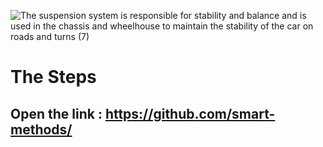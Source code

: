 ![The suspension system is responsible for stability and balance and is used in the chassis and wheelhouse to maintain the stability of the car on roads and turns  (7)](https://user-images.githubusercontent.com/101976302/186153376-7531ab52-2a2b-417a-acbe-1972546c527d.png)
# The Steps 
## Open the link : https://github.com/smart-methods/

